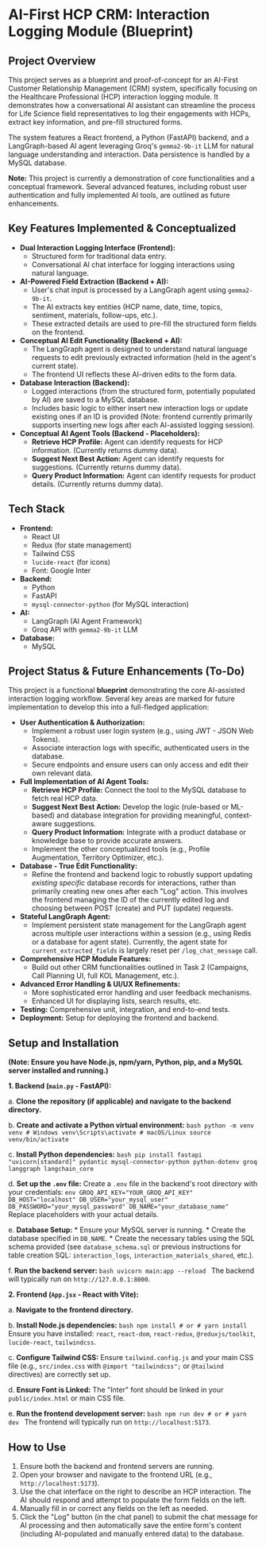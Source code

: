 # AI-First HCP CRM: Interaction Logging Module (Blueprint)

## Project Overview

This project serves as a blueprint and proof-of-concept for an AI-First Customer Relationship Management (CRM) system, specifically focusing on the Healthcare Professional (HCP) interaction logging module. It demonstrates how a conversational AI assistant can streamline the process for Life Science field representatives to log their engagements with HCPs, extract key information, and pre-fill structured forms.

The system features a React frontend, a Python (FastAPI) backend, and a LangGraph-based AI agent leveraging Groq's `gemma2-9b-it` LLM for natural language understanding and interaction. Data persistence is handled by a MySQL database.

**Note:** This project is currently a demonstration of core functionalities and a conceptual framework. Several advanced features, including robust user authentication and fully implemented AI tools, are outlined as future enhancements.

## Key Features Implemented & Conceptualized

* **Dual Interaction Logging Interface (Frontend):**
    * Structured form for traditional data entry.
    * Conversational AI chat interface for logging interactions using natural language.
* **AI-Powered Field Extraction (Backend + AI):**
    * User's chat input is processed by a LangGraph agent using `gemma2-9b-it`.
    * The AI extracts key entities (HCP name, date, time, topics, sentiment, materials, follow-ups, etc.).
    * These extracted details are used to pre-fill the structured form fields on the frontend.
* **Conceptual AI Edit Functionality (Backend + AI):**
    * The LangGraph agent is designed to understand natural language requests to edit previously extracted information (held in the agent's current state).
    * The frontend UI reflects these AI-driven edits to the form data.
* **Database Interaction (Backend):**
    * Logged interactions (from the structured form, potentially populated by AI) are saved to a MySQL database.
    * Includes basic logic to either insert new interaction logs or update existing ones if an ID is provided (Note: frontend currently primarily supports inserting new logs after each AI-assisted logging session).
* **Conceptual AI Agent Tools (Backend - Placeholders):**
    * **Retrieve HCP Profile:** Agent can identify requests for HCP information. (Currently returns dummy data).
    * **Suggest Next Best Action:** Agent can identify requests for suggestions. (Currently returns dummy data).
    * **Query Product Information:** Agent can identify requests for product details. (Currently returns dummy data).

## Tech Stack

* **Frontend:**
    * React UI
    * Redux (for state management)
    * Tailwind CSS
    * `lucide-react` (for icons)
    * Font: Google Inter
* **Backend:**
    * Python
    * FastAPI
    * `mysql-connector-python` (for MySQL interaction)
* **AI:**
    * LangGraph (AI Agent Framework)
    * Groq API with `gemma2-9b-it` LLM
* **Database:**
    * MySQL

## Project Status & Future Enhancements (To-Do)

This project is a functional **blueprint** demonstrating the core AI-assisted interaction logging workflow. Several key areas are marked for future implementation to develop this into a full-fledged application:

* **User Authentication & Authorization:**
    * Implement a robust user login system (e.g., using JWT - JSON Web Tokens).
    * Associate interaction logs with specific, authenticated users in the database.
    * Secure endpoints and ensure users can only access and edit their own relevant data.
* **Full Implementation of AI Agent Tools:**
    * **Retrieve HCP Profile:** Connect the tool to the MySQL database to fetch real HCP data.
    * **Suggest Next Best Action:** Develop the logic (rule-based or ML-based) and database integration for providing meaningful, context-aware suggestions.
    * **Query Product Information:** Integrate with a product database or knowledge base to provide accurate answers.
    * Implement the other conceptualized tools (e.g., Profile Augmentation, Territory Optimizer, etc.).
* **Database - True Edit Functionality:**
    * Refine the frontend and backend logic to robustly support updating *existing specific* database records for interactions, rather than primarily creating new ones after each "Log" action. This involves the frontend managing the ID of the currently edited log and choosing between POST (create) and PUT (update) requests.
* **Stateful LangGraph Agent:**
    * Implement persistent state management for the LangGraph agent across multiple user interactions within a session (e.g., using Redis or a database for agent state). Currently, the agent state for `current_extracted_fields` is largely reset per `/log_chat_message` call.
* **Comprehensive HCP Module Features:**
    * Build out other CRM functionalities outlined in Task 2 (Campaigns, Call Planning UI, full KOL Management, etc.).
* **Advanced Error Handling & UI/UX Refinements:**
    * More sophisticated error handling and user feedback mechanisms.
    * Enhanced UI for displaying lists, search results, etc.
* **Testing:** Comprehensive unit, integration, and end-to-end tests.
* **Deployment:** Setup for deploying the frontend and backend.

## Setup and Installation

**(Note: Ensure you have Node.js, npm/yarn, Python, pip, and a MySQL server installed and running.)**

**1. Backend (`main.py` - FastAPI):**

   a. **Clone the repository (if applicable) and navigate to the backend directory.**

   b. **Create and activate a Python virtual environment:**
      ```bash
      python -m venv venv
      # Windows
      venv\Scripts\activate
      # macOS/Linux
      source venv/bin/activate
      ```

   c. **Install Python dependencies:**
      ```bash
      pip install fastapi "uvicorn[standard]" pydantic mysql-connector-python python-dotenv groq langgraph langchain_core
      ```

   d. **Set up the `.env` file:**
      Create a `.env` file in the backend's root directory with your credentials:
      ```env
      GROQ_API_KEY="YOUR_GROQ_API_KEY"
      DB_HOST="localhost"
      DB_USER="your_mysql_user"
      DB_PASSWORD="your_mysql_password"
      DB_NAME="your_database_name"
      ```
      Replace placeholders with your actual details.

   e. **Database Setup:**
      * Ensure your MySQL server is running.
      * Create the database specified in `DB_NAME`.
      * Create the necessary tables using the SQL schema provided (see `database_schema.sql` or previous instructions for table creation SQL: `interaction_logs`, `interaction_materials_shared`, etc.).

   f. **Run the backend server:**
      ```bash
      uvicorn main:app --reload
      ```
      The backend will typically run on `http://127.0.0.1:8000`.

**2. Frontend (`App.jsx` - React with Vite):**

   a. **Navigate to the frontend directory.**

   b. **Install Node.js dependencies:**
      ```bash
      npm install
      # or
      # yarn install
      ```
      Ensure you have installed: `react`, `react-dom`, `react-redux`, `@reduxjs/toolkit`, `lucide-react`, `tailwindcss`.

   c. **Configure Tailwind CSS:**
      Ensure `tailwind.config.js` and your main CSS file (e.g., `src/index.css` with `@import "tailwindcss";` or `@tailwind` directives) are correctly set up.

   d. **Ensure Font is Linked:**
      The "Inter" font should be linked in your `public/index.html` or main CSS file.

   e. **Run the frontend development server:**
      ```bash
      npm run dev
      # or
      # yarn dev
      ```
      The frontend will typically run on `http://localhost:5173`.

## How to Use

1.  Ensure both the backend and frontend servers are running.
2.  Open your browser and navigate to the frontend URL (e.g., `http://localhost:5173`).
3.  Use the chat interface on the right to describe an HCP interaction. The AI should respond and attempt to populate the form fields on the left.
4.  Manually fill in or correct any fields on the left as needed.
5.  Click the "Log" button (in the chat panel) to submit the chat message for AI processing and then automatically save the entire form's content (including AI-populated and manually entered data) to the database.
